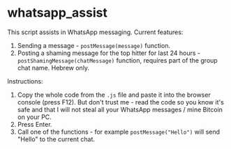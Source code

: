 # whatsapp_assist

This script assists in WhatsApp messaging. Current features:
1. Sending a message - `postMessage(message)` function.
2. Posting a shaming message for the top hitter for last 24 hours - `postShamingMessage(chatMessage)` function, requires part of the group chat name. Hebrew only.

Instructions:
1. Copy the whole code from the `.js` file and paste it into the browser console (press F12). But don't trust me - read the code so you know it's safe and that I will not steal all your WhatsApp messages / mine Bitcoin on your PC.
2. Press Enter.
3. Call one of the functions - for example `postMessage("Hello")` will send "Hello" to the current chat.
